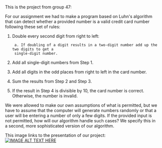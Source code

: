This is the project from group 47:

For our assignment we had to make a program based on Luhn's algorithm that can detect
whether a provided number is a valid credit card number following these set of rules:

1. Double every second digit from right to left:

        a. If doubling of a digit results in a two-digit number add up the two digits to get a
        single-digit number.
2. Add all single-digit numbers from Step 1.
3. Add all digits in the odd places from right to left in the card number.
4. Sum the results from Step 2 and Step 3.
5. If the result in Step 4 is divisible by 10, the card number is correct. Otherwise, the
number is invalid.

We were allowed to make our own assumptions of what is permitted, but we have to assume that the
computer will generate numbers randomly or that a user will be entering a number of only a few
digits. If the provided input is not permitted, how will our algorithm handle such cases? We specify
this in a second, more sophisticated version of our algorithm.

This image links to the presentation of our project:
[![IMAGE ALT TEXT HERE](https://img.youtube.com/vi/ViTDjae7hmA/0.jpg)](https://youtu.be/ViTDjae7hmA)
